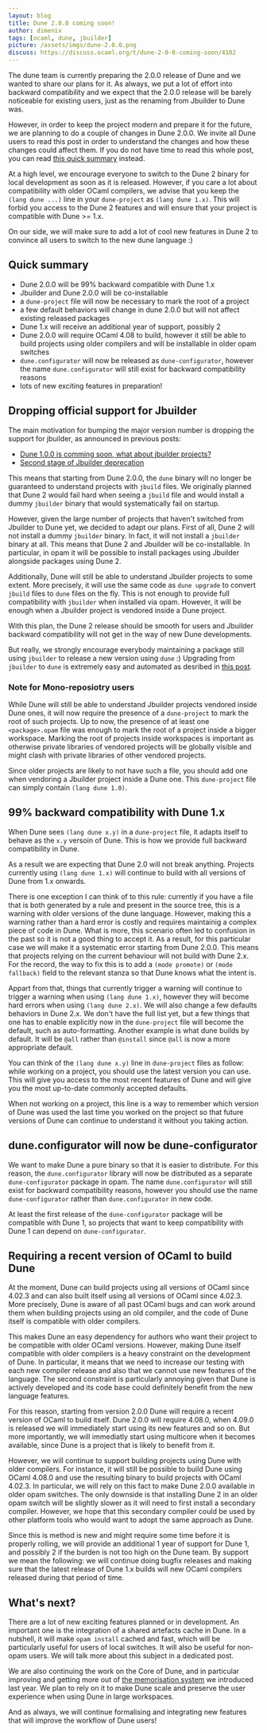 ```yaml
---
layout: blog
title: Dune 2.0.0 coming soon!
author: dimenix
tags: [ocaml, dune, jbuilder]
picture: /assets/imgs/dune-2.0.0.png
discuss: https://discuss.ocaml.org/t/dune-2-0-0-coming-soon/4102
---
```


The dune team is currently preparing the 2.0.0 release of Dune and we
wanted to share our plans for it. As always, we put a lot of effort
into backward compatibility and we expect that the 2.0.0 release will
be barely noticeable for existing users, just as the renaming from
Jbuilder to Dune was.

However, in order to keep the project modern and prepare it for the
future, we are planning to do a couple of changes in Dune 2.0.0. We
invite all Dune users to read this post in order to understand the
changes and how these changes could affect them. If you do not have
time to read this whole post, you can read [this quick
summary](#quick-summary) instead.

At a high level, we encourage everyone to switch to the Dune 2 binary
for local development as soon as it is released. However, if you care
a lot about compatibility with older OCaml compilers, we advise that
you keep the `(lang dune ...)` line in your `dune-project` as `(lang
dune 1.x)`. This will forbid you access to the Dune 2 features and
will ensure that your project is compatible with Dune >= 1.x.

On our side, we will make sure to add a lot of cool new features in
Dune 2 to convince all users to switch to the new dune language :)

## Quick summary

- Dune 2.0.0 will be 99% backward compatible with Dune 1.x
- Jbuilder and Dune 2.0.0 will be co-installable
- a `dune-project` file will now be necessary to mark the root of a
  project
- a few default behaviors will change in dune 2.0.0 but will not
  affect existing released packages
- Dune 1.x will receive an additional year of support, possibly 2
- Dune 2.0.0 will require OCaml 4.08 to build, however it still be
  able to build projects using older compilers and will be installable
  in older opam switches
- `dune.configurator` will now be released as `dune-configurator`,
  however the name `dune.configurator` will still exist for backward
  compatibility reasons
- lots of new exciting features in preparation!

## Dropping official support for Jbuilder

The main motivation for bumping the major version number is dropping
the support for jbuilder, as announced in previous posts:

- [Dune 1.0.0 is comming soon, what about jbuilder projects?](https://discuss.ocaml.org/t/dune-1-0-0-is-coming-soon-what-about-jbuilder-projects/2237)
- [Second stage of Jbuilder deprecation](https://dune.build/blog/second-step-deprecation/)

This means that starting from Dune 2.0.0, the `dune` binary will no
longer be guaranteed to understand projects with `jbuild` files. We
originally planned that Dune 2 would fail hard when seeing a `jbuild`
file and would install a dummy `jbuilder` binary that would
systematically fail on startup.

However, given the large number of projects that haven't switched from
Jbuilder to Dune yet, we decided to adapt our plans. First of all,
Dune 2 will not install a dummy `jbuilder` binary. In fact, it will
not install a `jbuilder` binary at all. This means that Dune 2 and
Jbuilder will be co-installable. In particular, in opam it will be
possible to install packages using Jbuilder alongside packages using
Dune 2.

Additionally, Dune will still be able to understand Jbuilder projects
to some extent. More precisely, it will use the same code as `dune
upgrade` to convert `jbuild` files to `dune` files on the fly. This is
not enough to provide full compatibility with `jbuilder` when
installed via opam. However, it will be enough when a Jbuilder project
is vendored inside a Dune project.

With this plan, the Dune 2 release should be smooth for users and
Jbuilder backward compatibility will not get in the way of new Dune
developments.

But really, we strongly encourage everybody maintaining a package
still using `jbuilder` to release a new version using `dune` :)
Upgrading from `jbuilder` to `dune` is extremely easy and automated as
desribed in [this post](https://dune.build/blog/second-step-deprecation/).

### Note for Mono-reposiotry users

While Dune will still be able to understand Jbuilder projects vendored
inside Dune ones, it will now require the presence of a `dune-project`
to mark the root of such projects. Up to now, the presence of at least
one `<package>.opam` file was enough to mark the root of a project
inside a bigger workspace. Marking the root of projects inside
workspaces is important as otherwise private libraries of vendored
projects will be globally visible and might clash with private
libraries of other vendored projects.

Since older projects are likely to not have such a file, you should
add one when vendoring a Jbuilder project inside a Dune one. This
`dune-project` file can simply contain `(lang dune 1.0)`.

## 99% backward compatibility with Dune 1.x

When Dune sees `(lang dune x.y)` in a `dune-project` file, it adapts
itself to behave as the `x.y` versoin of Dune. This is how we provide
full backward compatibility in Dune.

As a result we are expecting that Dune 2.0 will not break
anything. Projects currently using `(lang dune 1.x)` will continue to
build with all versions of Dune from 1.x onwards.

There is one exception I can think of to this rule: currently if you
have a file that is both generated by a rule and present in the source
tree, this is a warning with older versions of the dune
language. However, making this a warning rather than a hard error is
costly and requires maintainig a complex piece of code in Dune.  What
is more, this scenario often led to confusion in the past so it is not
a good thing to accept it.  As a result, for this particular case we
will make it a systematic error starting from Dune 2.0.0. This means
that projects relying on the current behaviour will not build with
Dune 2.x. For the record, the way to fix this is to add a `(mode
promote)` or `(mode fallback)` field to the relevant stanza so that
Dune knows what the intent is.

Appart from that, things that currently trigger a warning will
continue to trigger a warning when using `(lang dune 1.x)`, however
they will become hard errors when using `(lang dune 2.x)`. We will
also change a few defaults behaviors in Dune 2.x. We don't have the
full list yet, but a few things that one has to enable explicitly now
in the `dune-project` file will become the default, such as
auto-formatting.  Another example is what dune builds by default. It
will be `@all` rather than `@install` since `@all` is now a more
appropriate default.

You can think of the `(lang dune x.y)` line in `dune-project` files as
follow: while working on a project, you should use the latest version
you can use. This will give you access to the most recent features of
Dune and will give you the most up-to-date commonly accepted defaults.

When not working on a project, this line is a way to remember which
version of Dune was used the last time you worked on the project so
that future versions of Dune can continue to understand it without you
taking action.

## dune.configurator will now be dune-configurator

We want to make Dune a pure binary so that it is easier to distribute.
For this reason, the `dune.configurator` library will now be
distributed as a separate `dune-configurator` package in opam. The
name `dune.configurator` will still exist for backward compatibility
reasons, however you should use the name `dune-configurator` rather
than `dune.configurator` in new code.

At least the first release of the `dune-configurator` package will be
compatible with Dune 1, so projects that want to keep compatibility
with Dune 1 can depend on `dune-configurator`.

## Requiring a recent version of OCaml to build Dune

At the moment, Dune can build projects using all versions of OCaml
since 4.02.3 and can also built itself using all versions of OCaml
since 4.02.3. More precisely, Dune is aware of all past OCaml bugs and
can work around them when building projects using an old compiler, and
the code of Dune itself is compatible with older compilers.

This makes Dune an easy dependency for authors who want their project
to be compatible with older OCaml versions. However, making Dune
itself compatible with older compilers is a heavy constraint on the
development of Dune. In particular, it means that we need to increase
our testing with each new compiler release and also that we cannot use
new features of the language. The second constraint is particularly
annoying given that Dune is actively developed and its code base could
definitely benefit from the new language features.

For this reason, starting from version 2.0.0 Dune will require a
recent version of OCaml to build itself. Dune 2.0.0 will require
4.08.0, when 4.09.0 is released we will immediately start using its
new features and so on. But more importantly, we will immediatly start
using multicore when it becomes available, since Dune is a project
that is likely to benefit from it.

However, we will continue to support building projects using Dune with
older compilers. For instance, it will still be possible to build Dune
using OCaml 4.08.0 and use the resulting binary to build projects with
OCaml 4.02.3. In particular, we will rely on this fact to make Dune
2.0.0 available in older opam switches. The only downside is that
installing Dune 2 in an older opam switch will be slightly slower as
it will need to first install a secondary compiler. However, we hope
that this secondary compiler could be used by other platform tools who
would want to adopt the same approach as Dune.

Since this is method is new and might require some time before it is
properly rolling, we will provide an additional 1 year of support for
Dune 1, and possibly 2 if the burden is not too high on the Dune
team. By support we mean the following: we will continue doing bugfix
releases and making sure that the latest release of Dune 1.x builds
will new OCaml compilers released during that period of time.

## What's next?

There are a lot of new exciting features planned or in development. An
important one is the integration of a shared artefacts cache in
Dune. In a nutshell, it will make `opam install` cached and fast,
which will be particularly useful for users of local switches. It will
also be useful for non-opam users. We will talk more about this
subject in a dedicated post.

We are also continuing the work on the Core of Dune, and in particular
improving and getting more out of [the memorisation
system](https://dune.build/blog/new-computation-model/) we introduced
last year. We plan to rely on it to make Dune scale and preserve the
user experience when using Dune in large workspaces.

And as always, we will continue formalising and integrating new
features that will improve the workflow of Dune users!
